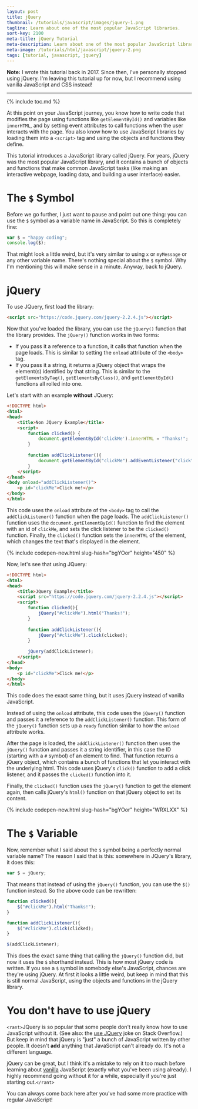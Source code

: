```yaml
---
layout: post
title: jQuery
thumbnail: /tutorials/javascript/images/jquery-1.png
tagline: Learn about one of the most popular JavaScript libraries.
sort-key: 2100
meta-title: jQuery Tutorial
meta-description: Learn about one of the most popular JavaScript libraries.
meta-image: /tutorials/html/javascript/jquery-2.png
tags: [tutorial, javascript, jquery]
---
```


**Note:** I wrote this tutorial back in 2017. Since then, I've personally stopped using jQuery. I'm leaving this tutorial up for now, but I recommend using vanilla JavaScript and CSS instead!

---

{% include toc.md %}

At this point on your JavaScript journey, you know how to write code that modifies the page using functions like `getElementById()` and variables like `innerHTML`, and by setting event attributes to call functions when the user interacts with the page. You also know how to use JavaScript libraries by loading them into a `<script>` tag and using the objects and functions they define.

This tutorial introduces a JavaScript library called jQuery. For years, jQuery was the most popular JavaScript library, and it contains a bunch of objects and functions that make common JavaScript tasks (like making an interactive webpage, loading data, and building a user interface) easier.

# The `$` Symbol

Before we go further, I just want to pause and point out one thing: you can use the `$` symbol as a variable name in JavaScript. So this is completely fine:

```javascript
var $ = "happy coding";
console.log($);
```

That might look a little weird, but it's very similar to using `x` or `myMessage` or any other variable name. There's nothing special about the `$` symbol. Why I'm mentioning this will make sense in a minute. Anyway, back to jQuery.

# jQuery

To use JQuery, first load the library:

```html
<script src="https://code.jquery.com/jquery-2.2.4.js"></script>
```

Now that you've loaded the library, you can use the `jQuery()` function that the library provides. The `jQuery()` function works in two forms:

- If you pass it a reference to a function, it calls that function when the page loads. This is similar to setting the `onload` attribute of the `<body>` tag.
- If you pass it a string, it returns a jQuery object that wraps the element(s) identified by that string. This is similar to the `getElementsByTag()`, `getElementsByClass()`, and `getElementById()` functions all rolled into one.

Let's start with an example **without** JQuery:

```html
<!DOCTYPE html>
<html>
<head>
	<title>Non JQuery Example</title>
	<script>
		function clicked() {
			document.getElementById('clickMe').innerHTML = "Thanks!";
		}
		
		function addClickListener(){
			document.getElementById("clickMe").addEventListener("click", clicked);
		}
	</script>
</head>
<body onload="addClickListener()">
	<p id="clickMe">Click me!</p>
</body>
</html>
```

This code uses the `onload` attribute of the `<body>` tag to call the `addClickListener()` function when the page loads. The `addClickListener()` function uses the `document.getElementById()` function to find the element with an id of `clickMe`, and sets the click listener to be the `clicked()` function. Finally, the `clicked()` function sets the `innerHTML` of the element, which changes the text that's displayed in the element.

{% include codepen-new.html slug-hash="bgYOor" height="450" %}

Now, let's see that using JQuery:

```html
<!DOCTYPE html>
<html>
<head>
	<title>JQuery Example</title>
	<script src="https://code.jquery.com/jquery-2.2.4.js"></script>
	<script>
		function clicked(){
			jQuery("#clickMe").html("Thanks!");
		}
	
		function addClickListener(){
			jQuery("#clickMe").click(clicked);
		}
		
		jQuery(addClickListener);
	</script>
</head>
<body>
	<p id="clickMe">Click me!</p>
</body>
</html>
```

This code does the exact same thing, but it uses jQuery instead of vanilla JavaScript.

Instead of using the `onload` attribute, this code uses the `jQuery()` function and passes it a reference to the `addClickListener()` function. This form of the `jQuery()` function sets up a `ready` function similar to how the `onload` attribute works.

After the page is loaded, the `addClickListener()` function then uses the `jQuery()` function and passes it a string identifier, in this case the ID (starting with a `#` symbol) of an element to find. That function returns a jQuery object, which contains a bunch of functions that let you interact with the underlying html. This code uses jQuery's `click()` function to add a click listener, and it passes the `clicked()` function into it.

Finally, the `clicked()` function uses the `jQuery()` function to get the element again, then calls jQuery's `html()` function on that jQuery object to set its content.

{% include codepen-new.html slug-hash="bgYOor" height="WRXLXX" %}

# The `$` Variable

Now, remember what I said about the `$` symbol being a perfectly normal variable name? The reason I said that is this: somewhere in JQuery's library, it does this:

```javascript
var $ = jQuery;
```

That means that instead of using the `jQuery()` function, you can use the `$()` function instead. So the above code can be rewritten:

```javascript
function clicked(){
	$("#clickMe").html("Thanks!");
}

function addClickListener(){
	$("#clickMe").click(clicked);
}

$(addClickListener);
```

This does the exact same thing that calling the `jQuery()` function did, but now it uses the `$` shorthand instead. This is how most jQuery code is written. If you see a `$` symbol in somebody else's JavaScript, chances are they're using jQuery. At first it looks a little weird, but keep in mind that this is still normal JavaScript, using the objects and functions in the jQuery library.

# You don't have to use jQuery

`<rant>`JQuery is so popular that some people don't really know how to use JavaScript without it. (See also: the [use JQuery](http://meta.stackexchange.com/a/19492/294611) joke on Stack Overflow.) But keep in mind that jQuery is "just" a bunch of JavaScript written by other people. It doesn't **add** anything that JavaScript can't already do. It's not a different language.

jQuery can be great, but I think it's a mistake to rely on it too much before learning about [vanilla](https://en.wikipedia.org/wiki/Vanilla_software) JavaScript (exactly what you've been using already). I highly recommend going without it for a while, especially if you're just starting out.`</rant>`

You can always come back here after you've had some more practice with regular JavaScript!
